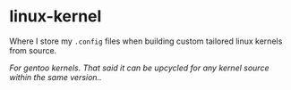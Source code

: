 # linux-kernel
Where I store my `.config` files when building custom tailored linux kernels from source. 

_For gentoo kernels. That said it can be upcycled for any kernel source within the same version.._
